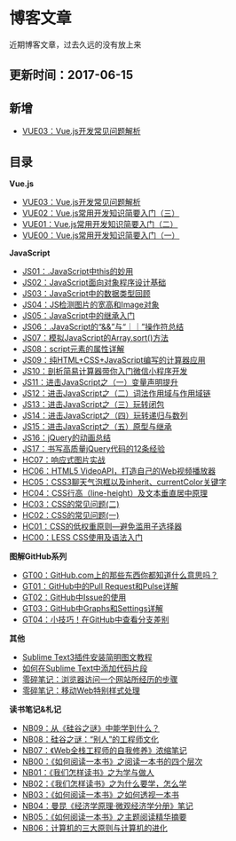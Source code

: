 # 博客文章

近期博客文章，过去久远的没有放上来

## 更新时间：2017-06-15

## 新增

+ [VUE03：Vue.js开发常见问题解析](https://github.com/dunizb/blog-article/issues/9)

## 目录

**Vue.js**
+ [VUE03：Vue.js开发常见问题解析](https://github.com/dunizb/blog-article/issues/9)
+ [VUE02：Vue.js常用开发知识简要入门（三）](https://github.com/dunizb/blog-article/issues/4)
+ [VUE01：Vue.js常用开发知识简要入门（二）](https://github.com/dunizb/blog-article/issues/3)
+ [VUE00：Vue.js常用开发知识简要入门（一）](https://github.com/dunizb/blog-article/issues/2)

**JavaScript**
+ [JS01：.JavaScript中this的妙用](./Web前端/JS01：.JavaScript中this的妙用.md)
+ [JS02：JavaScript面向对象程序设计基础](./Web前端/JS02：JavaScript面向对象程序设计基础.md)
+ [JS03：JavaScript中的数据类型回顾](./Web前端/JS03：JavaScript中的数据类型回顾.md)
+ [JS04：JS检测图片的宽高和Image对象](./Web前端/JS04：JS检测图片的宽高和Image对象.md)
+ [JS05：JavaScript中的继承入门](./Web前端/JS05：JavaScript中的继承入门.md)
+ [JS06：.JavaScript的“&&”与“｜｜”操作符总结](./Web前端/JS06：.JavaScript的“&&”与“｜｜”操作符总结.md)
+ [JS07：模拟JavaScript的Array.sort()方法](./Web前端/JS07：模拟JavaScript的Array.sort()方法.md)
+ [JS08：script元素的属性详解](./Web前端/JS08：script元素的属性详解.md)
+ [JS09：纯HTML+CSS+JavaScript编写的计算器应用](./Web前端/JS09：纯HTML+CSS+JavaScript编写的计算器应用.md)
+ [JS10：剖析简易计算器带你入门微信小程序开发](./Web前端/JS10：剖析简易计算器带你入门微信小程序开发.md)
+ [JS11：进击JavaScript之（一）变量声明提升](./Web前端/JS11：进击JavaScript之变量声明提升.md)
+ [JS12：进击JavaScript之（二）词法作用域与作用域链](./Web前端/JS12：进击JavaScript之词法作用域与作用域链.md)
+ [JS13：进击JavaScript之（三）玩转闭包](./Web前端/JS13：进击JavaScript之玩转闭包.md)
+ [JS14：进击JavaScript之（四）玩转递归与数列](./Web前端/JS14：进击JavaScript之玩转递归与数列.md)
+ [JS15：进击JavaScript之（五）原型与继承](./Web前端/JS15：进击JavaScript之（五）原型与继承.md)
+ [JS16：jQuery的动画总结](./Web前端/JS16：jQuery的动画总结.md)
+ [JS17：书写高质量jQuery代码的12条经验](./Web前端/JS17：书写高质量jQuery代码的12条经验.md)
+ [HC07：响应式图片实战](https://github.com/dunizb/blog-article/issues/5)
+ [HC06：HTML5 VideoAPI，打造自己的Web视频播放器](./Web前端/HC06：HTML5%20VideoAPI，打造自己的Web视频播放器.md)
+ [HC05：CSS3聊天气泡框以及inherit、currentColor关键字](./Web前端/HC05：CSS3聊天气泡框以及inherit、currentColor关键字.md)
+ [HC04：CSS行高（line-height）及文本垂直居中原理](./Web前端/HC04：CSS行高（line-height）及文本垂直居中原理.md)
+ [HC03：CSS的常见问题(二)](./Web前端/HC03：CSS的常见问题(二).md)
+ [HC02：CSS的常见问题(一)](./Web前端/HC02：CSS的常见问题(一).md)
+ [HC01：CSS的低权重原则—避免滥用子选择器](./Web前端/HC01：CSS的低权重原则—避免滥用子选择器.md)
+ [HC00：LESS CSS使用及语法入门](./Web前端/HC00：LESS-CSS使用及语法入门.md)

**图解GitHub系列**
+ [GT00：GitHub.com上的那些东西你都知道什么意思吗？](./图解GitHub系列/GT00：GitHub.com上的那些东西你都知道什么意思吗？.md)
+ [GT01：GitHub中的Pull Request和Pulse详解](./图解GitHub系列/GT01：GitHub中的Pull-Request和Pulse详解.md)
+ [GT02：GitHub中Issue的使用](./图解GitHub系列/GT02：GitHub中Issue的使用.md)
+ [GT03：GitHub中Graphs和Settings详解](./图解GitHub系列/GT03：GitHub中Graphs和Settings详解.md)
+ [GT04：小技巧！在GitHub中查看分支差别](./图解GitHub系列/GT04：小技巧！在GitHub中查看分支差别.md)

**其他**
+ [Sublime Text3插件安装简明图文教程](./other/Sublime-Text3插件安装简明图文教程.md)
+ [如何在Sublime Text中添加代码片段](./other/如何在Sublime-Text中添加代码片段.md)
+ [零碎笔记：浏览器访问一个网站所经历的步骤](./other/零碎笔记：浏览器访问一个网站所经历的步骤.md)
+ [零碎笔记：移动Web特别样式处理](./other/零碎笔记：移动Web特别样式处理.md)

**读书笔记&札记**
+ [NB09：从《硅谷之谜》中能学到什么？](https://github.com/dunizb/blog-article/issues/8)
+ [NB08：硅谷之谜：“别人”的工程师文化](https://github.com/dunizb/blog-article/issues/7)
+ [NB07：《Web全栈工程师的自我修养》浓缩笔记](https://github.com/dunizb/blog-article/issues/6)
+ [NB00：《如何阅读一本书》之阅读一本书的四个层次](./读书笔记&札记/NB00：《如何阅读一本书》之阅读一本书的四个层次.md)
+ [NB01：《我们怎样读书》之为学与做人](./读书笔记&札记/NB01：《我们怎样读书》之为学与做人.md)
+ [NB02：《我们怎样读书》之为什么要学，怎么学](./读书笔记&札记/NB02：《我们怎样读书》之为什么要学，怎么学.md)
+ [NB03：《如何阅读一本书》之如何透视一本书](./读书笔记&札记/NB03：《如何阅读一本书》之如何透视一本书.md)
+ [NB04：曼昆《经济学原理·微观经济学分册》笔记](./读书笔记&札记/NB04：曼昆《经济学原理·微观经济学分册》笔记.md)
+ [NB05：《如何阅读一本书》之主题阅读精华摘要](./读书笔记&札记/NB05：《如何阅读一本书》之主题阅读精华摘要.md)
+ [NB06：计算机的三大原则与计算机的进化](./读书笔记&札记/NB06：计算机的三大原则与计算机的进化.md)
